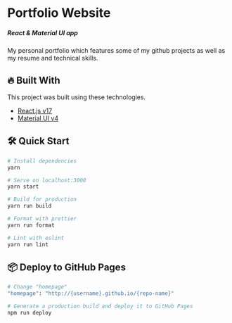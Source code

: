 # Portfolio Website

##### React & Material UI app

My personal portfolio which features some of my github projects as well as my resume and technical skills.

## :fire: Built With

This project was built using these technologies.

- [React.js v17](https://17.reactjs.org/)
- [Material UI v4](https://v4.mui.com/ru/)

## 🛠 Quick Start

```bash
# Install dependencies
yarn

# Serve on localhost:3000
yarn start

# Build for production
yarn run build

# Format with prettier
yarn run format

# Lint with eslint
yarn run lint
```

## :package: Deploy to GitHub Pages

```bash
# Change "homepage"
"homepage": "http://{username}.github.io/{repo-name}"

# Generate a production build and deploy it to GitHub Pages
npm run deploy
```
